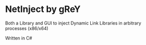 NetInject by gReY
=========

Both a Library and GUI to inject Dynamic Link Libraries in arbitrary processes (x86/x64)

Written in C#
